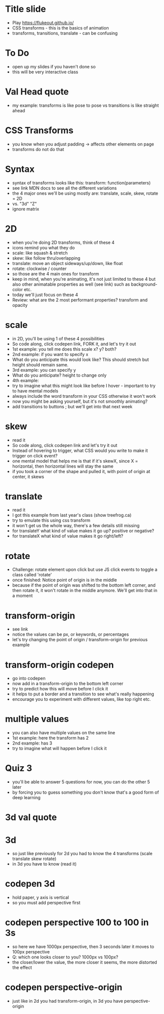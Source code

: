 # Title slide

- Play https://flukeout.github.io/
- CSS transforms - this is the basics of animation
- transforms, transitions, translate - can be confusing

# To Do

- open up my slides if you haven't done so
- this will be very interactive class

# Val Head quote

- my example: transforms is like pose to pose vs transitions is like straight ahead

# CSS Transforms

- you know when you adjust padding -> affects other elements on page
- transforms do not do that

# Syntax

- syntax of transforms looks like this: transform: function(parameters)
- see link MDN docs to see all the different variations
- the 4 major ones we'll be using mostly are: translate, scale, skew, rotate = 2D
- vs. "3d" "Z"
- ignore matrix

# 2D

- when you're doing 2D transforms, think of these 4
- icons remind you what they do
- scale: like squash & stretch
- skew: like follow thru/overlapping
- translate: move an object sideways/up/down, like float
- rotate: clockwise / counter
- so those are the 4 main ones for transform
- keep in mind, when you're animating, it's not just limited to these 4 but also other animatable properties as well (see link) such as background-color etc.
- today we'll just focus on these 4
- Review: what are the 2 most performant properties? transform and opacity

# scale

- in 2D, you'll be using 1 of these 4 possibilities
- So code along, click codepen link, FORK it, and let's try it out
- 1st example: you tell me does this scale x? y? both?
- 2nd example: if you want to specify x
- What do you anticipate this would look like? This should stretch but height should remain same.
- 3rd example: you can specify y
- What do you anticipate? height to change only
- 4th example:
- try to imagine what this might look like before I hover - important to try to have mental models
- always include the word transform in your CSS otherwise it won't work
- now you might be asking yourself, but it's not smoothly animating?
- add transitions to buttons ; but we'll get into that next week

# skew

- read it
- So code along, click codepen link and let's try it out
- Instead of hovering to trigger, what CSS would you write to make it trigger on click event?
- one mental model that helps me is that if it's skewX, since X = horizontal, then horizontal lines will stay the same
- if you took a corner of the shape and pulled it, with point of origin at center, it skews

# translate

- read it
- I got this example from last year's class (show treefrog.ca)
- try to emulate this using css transform
- it won't get us the whole way, there's a few details still missing
- for translateY what kind of value makes it go up? positive or negative?
- for translateX what kind of value makes it go right/left?

# rotate

- Challenge: rotate element upon click but use JS click events to toggle a class called 'rotate'
- once finished: Notice point of origin is in the middle
- because if the point of origin was shifted to the bottom left corner, and then rotate it, it won't rotate in the middle anymore. We'll get into that in a moment

# transform-origin

- see link
- notice the values can be px, or keywords, or percentages
- let's try changing the point of origin / transform-origin for previous example

# transform-origin codepen

- go into codepen
- now add in a transform-origin to the bottom left corner
- try to predict how this will move before I click it
- it helps to put a border and a transition to see what's really happening
- encourage you to experiment with different values, like top right etc.

# multiple values

- you can also have multiple values on the same line
- 1st example: here the transform has 2
- 2nd example: has 3
- try to imagine what will happen before I click it

# Quiz 3

- you'll be able to answer 5 questions for now, you can do the other 5 later
- by forcing you to guess something you don't know that's a good form of deep learning

# 3d val quote

# 3d

- so just like previously for 2d you had to know the 4 transforms (scale translate skew rotate)
- in 3d you have to know (read it)

# codepen 3d

- hold paper, y axis is vertical
- so you must add perspective first

# codepen perspective 100 to 100 in 3s

- so here we have 1000px perspective, then 3 seconds later it moves to 100px perspective
- Q: which one looks closer to you? 1000px vs 100px?
- the closer/lower the value, the more closer it seems, the more distorted the effect

# codepen perspective-origin

- just like in 2d you had transform-origin, in 3d you have perspective-origin
